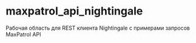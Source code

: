 # maxpatrol_api_nightingale
Рабочая область для REST клиента Nightingale с примерами запросов MaxPatrol API
